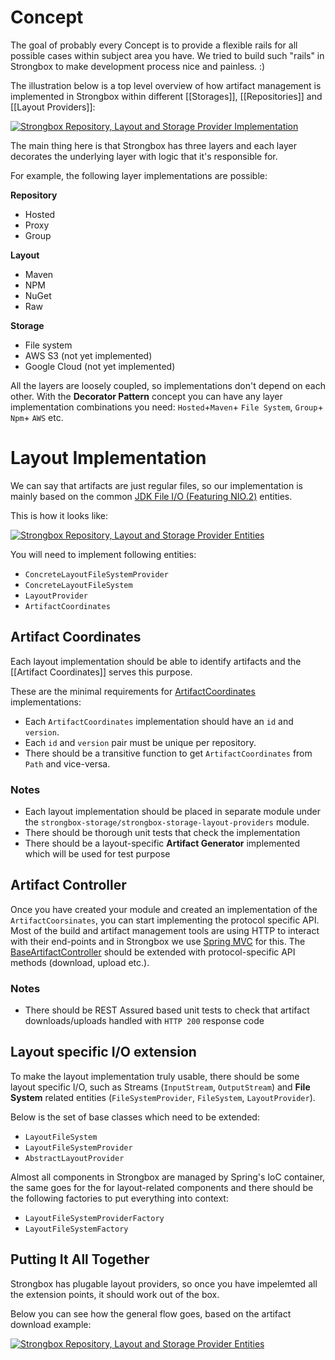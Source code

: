 # Concept
The goal of probably every Concept is to provide a flexible rails for all possible cases within subject area you have. We tried to build such "rails" in Strongbox to make development process nice and painless. :)

The illustration below is a top level overview of how artifact management is implemented in Strongbox within different [[Storages]], [[Repositories]] and [[Layout Providers]]:

[![Strongbox Repository, Layout and Storage Provider Implementation](https://github.com/strongbox/strongbox/wiki/resources/images/layout/Strongbox%20Repository%20Layout%20-%20Concept.png)](https://github.com/strongbox/strongbox/wiki/resources/images/layout/Strongbox%20Repository%20Layout%20-%20Concept.png)

The main thing here is that Strongbox has three layers and each layer decorates the underlying layer with logic that it's responsible for.

For example, the following layer implementations are possible:

**Repository**
* Hosted
* Proxy
* Group

**Layout**
* Maven
* NPM
* NuGet
* Raw

**Storage**
* File system
* AWS S3 (not yet implemented)
* Google Cloud (not yet implemented)

All the layers are loosely coupled, so implementations don't depend on each other. With the **Decorator Pattern** concept you can have any layer implementation combinations you need: `Hosted`+`Maven`+ `File System`, `Group`+ `Npm`+ `AWS` etc. 

# Layout Implementation

We can say that artifacts are just regular files, so our implementation is mainly based on the common [JDK File I/O (Featuring NIO.2)](https://docs.oracle.com/javase/tutorial/essential/io/fileio.html) entities. 

This is how it looks like:

[![Strongbox Repository, Layout and Storage Provider Entities](https://github.com/strongbox/strongbox/wiki/resources/images/layout/Strongbox%20Repository%20Layout%20-%20Classes.png)](https://github.com/strongbox/strongbox/wiki/resources/images/layout/Strongbox%20Repository%20Layout%20-%20Classes.png)

You will need to implement following entities:
- `ConcreteLayoutFileSystemProvider`
- `ConcreteLayoutFileSystem`
- `LayoutProvider`
- `ArtifactCoordinates`

## Artifact Coordinates

Each layout implementation should be able to identify artifacts and the [[Artifact Coordinates]] serves this purpose.

These are the minimal requirements for [ArtifactCoordinates](https://github.com/strongbox/strongbox/blob/master/strongbox-commons/src/main/java/org/carlspring/strongbox/artifact/coordinates/ArtifactCoordinates.java) implementations: 
- Each `ArtifactCoordinates` implementation should have an `id` and `version`.
- Each `id` and `version` pair must be unique per repository.
- There should be a transitive function to get `ArtifactCoordinates` from `Path` and vice-versa.

### Notes
* Each layout implementation should be placed in separate module under the `strongbox-storage/strongbox-storage-layout-providers` module.
* There should be thorough unit tests that check the implementation
* There should be a layout-specific **Artifact Generator** implemented which will be used for test purpose

## Artifact Controller

Once you have created your module and created an implementation of the `ArtifactCoorsinates`, you can start implementing the protocol specific API.
Most of the build and artifact management tools are using HTTP to interact with their end-points and in Strongbox we use [Spring MVC](https://docs.spring.io/spring/docs/current/spring-framework-reference/web.html) for this. The [BaseArtifactController](https://github.com/strongbox/strongbox/blob/master/strongbox-web-core/src/main/java/org/carlspring/strongbox/controllers/BaseArtifactController.java) should be extended with protocol-specific API methods (download, upload etc.).

### Notes
* There should be REST Assured based unit tests to check that artifact downloads/uploads handled with `HTTP 200` response code


## Layout specific I/O extension
To make the layout implementation truly usable, there should be some layout specific I/O, such as Streams (`InputStream`, `OutputStream`) and **File System** related entities (`FileSystemProvider`, `FileSystem`, `LayoutProvider`).

Below is the set of base classes which need to be extended:
- `LayoutFileSystem`
- `LayoutFileSystemProvider`
- `AbstractLayoutProvider`

Almost all components in Strongbox are managed by Spring's IoC container, the same goes for the for layout-related components and there should be the following factories to put everything into context:
- `LayoutFileSystemProviderFactory`
- `LayoutFileSystemFactory`

## Putting It All Together

Strongbox has plugable layout providers, so once you have impelemted all the extension points, it should work out of the box.

Below you can see how the general flow goes, based on the artifact download example:

[![Strongbox Repository, Layout and Storage Provider Entities](https://github.com/strongbox/strongbox/wiki/resources/images/layout/Strongbox%20Repository%20Layout%20-%20Flow.png)](https://github.com/strongbox/strongbox/wiki/resources/images/layout/Strongbox%20Repository%20Layout%20-%20Flow.png)